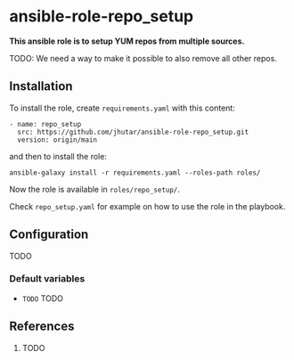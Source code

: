 # ansible-role-repo_setup

**This ansible role is to setup YUM repos from multiple sources.**

TODO: We need a way to make it possible to also remove all other repos.


## Installation

To install the role, create `requirements.yaml` with this content:

    - name: repo_setup
      src: https://github.com/jhutar/ansible-role-repo_setup.git
      version: origin/main

and then to install the role:

    ansible-galaxy install -r requirements.yaml --roles-path roles/

Now the role is available in `roles/repo_setup/`.

Check `repo_setup.yaml` for example on how to use the role in the playbook.


## Configuration

TODO


### Default variables

* `TODO` TODO


## References

1. TODO
